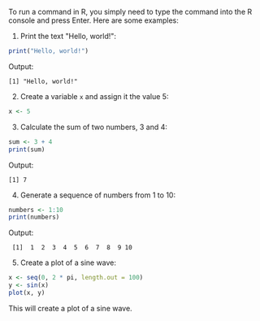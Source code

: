 To run a command in R, you simply need to type the command into the R console and press Enter. Here are some examples:

1. Print the text "Hello, world!":

```R
print("Hello, world!")
```

Output:
```
[1] "Hello, world!"
```

2. Create a variable `x` and assign it the value 5:

```R
x <- 5
```

3. Calculate the sum of two numbers, 3 and 4:

```R
sum <- 3 + 4
print(sum)
```

Output:
```
[1] 7
```

4. Generate a sequence of numbers from 1 to 10:

```R
numbers <- 1:10
print(numbers)
```

Output:
```
 [1]  1  2  3  4  5  6  7  8  9 10
```

5. Create a plot of a sine wave:

```R
x <- seq(0, 2 * pi, length.out = 100)
y <- sin(x)
plot(x, y)
```

This will create a plot of a sine wave.